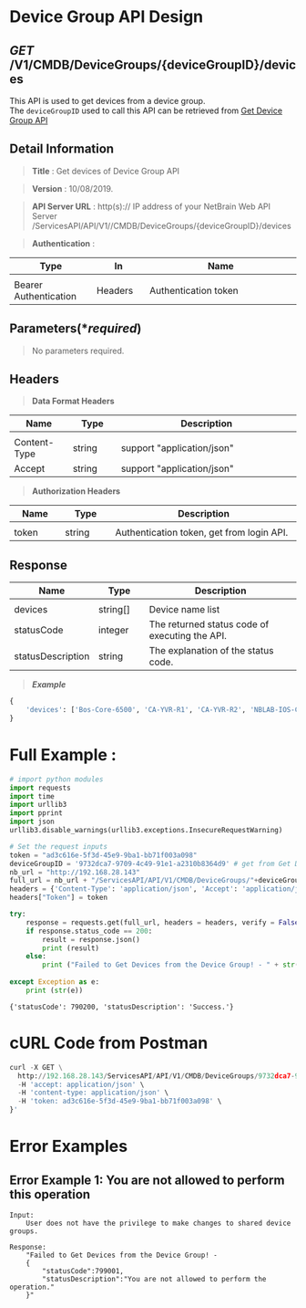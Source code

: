 
# Device Group API Design

## ***GET*** /V1/CMDB/DeviceGroups/{deviceGroupID}/devices
This API is used to get devices from a device group.<br>
The `deviceGroupID` used to call this API can be retrieved from [Get Device Group API](https://github.com/NetBrainAPI/NetBrain-REST-API-R11.1a/blob/main/REST%20APIs%20Documentation/Device%20Group%20Management/Get%20Device%20Group%20API.md)

## Detail Information

> **Title** : Get devices of Device Group API<br>

> **Version** : 10/08/2019.

> **API Server URL** : http(s):// IP address of your NetBrain Web API Server /ServicesAPI/API/V1//CMDB/DeviceGroups/{deviceGroupID}/devices

> **Authentication** : 

|**Type**|**In**|**Name**|
|------|------|------|
|<img width=100/>|<img width=100/>|<img width=500/>|
|Bearer Authentication| Headers | Authentication token | 

## Parameters(****required***)

> No parameters required.

## Headers

> **Data Format Headers**

|**Name**|**Type**|**Description**|
|------|------|------|
|<img width=100/>|<img width=100/>|<img width=500/>|
| Content-Type | string  | support "application/json" |
| Accept | string  | support "application/json" |

> **Authorization Headers**

|**Name**|**Type**|**Description**|
|------|------|------|
|<img width=100/>|<img width=100/>|<img width=500/>|
| token | string  | Authentication token, get from login API. |


## Response

|**Name**|**Type**|**Description**|
|------|------|------|
|<img width=100/>|<img width=100/>|<img width=500/>|
|devices| string[] | Device name list |
|statusCode| integer | The returned status code of executing the API.  |
|statusDescription| string | The explanation of the status code. |


> ***Example***


```python
{
    'devices': ['Bos-Core-6500', 'CA-YVR-R1', 'CA-YVR-R2', 'NBLAB-IOS-CE1', 'bjta002114-SW7', 'bjta002115-SW6', 'bjta002303-SW9', 'bjta002444-SW13'], 'statusCode': 790200, 'statusDescription': 'Success.'
}
```

# Full Example :


```python
# import python modules 
import requests
import time
import urllib3
import pprint
import json
urllib3.disable_warnings(urllib3.exceptions.InsecureRequestWarning)

# Set the request inputs
token = "ad3c616e-5f3d-45e9-9ba1-bb71f003a098"
deviceGroupID = '9732dca7-9709-4c49-91e1-a2310b8364d9' # get from Get Device Group API 
nb_url = "http://192.168.28.143"
full_url = nb_url + "/ServicesAPI/API/V1/CMDB/DeviceGroups/"+deviceGroupID+"/devices"
headers = {'Content-Type': 'application/json', 'Accept': 'application/json'}
headers["Token"] = token

try:
    response = requests.get(full_url, headers = headers, verify = False)
    if response.status_code == 200:
        result = response.json()
        print (result)
    else:
        print ("Failed to Get Devices from the Device Group! - " + str(response.text))
    
except Exception as e:
    print (str(e)) 

```
```
{'statusCode': 790200, 'statusDescription': 'Success.'}
``` 

# cURL Code from Postman


```python
curl -X GET \
  http://192.168.28.143/ServicesAPI/API/V1/CMDB/DeviceGroups/9732dca7-9709-4c49-91e1-a2310b8364d9/devices \
  -H 'accept: application/json' \
  -H 'content-type: application/json' \
  -H 'token: ad3c616e-5f3d-45e9-9ba1-bb71f003a098' \
}'
```

# Error Examples
## Error Example 1: You are not allowed to perform this operation
```
Input:
    User does not have the privilege to make changes to shared device groups.
    
Response:
    "Failed to Get Devices from the Device Group! - 
    {
        "statusCode":799001,
        "statusDescription":"You are not allowed to perform the operation."
    }"
```
